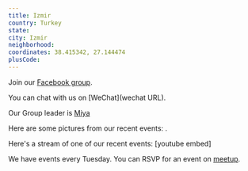 ```yaml
---
title: Izmir
country: Turkey
state: 
city: Izmir
neighborhood: 
coordinates: 38.415342, 27.144474
plusCode:
---
```

Join our [Facebook group](https://www.facebook.com/groups/free.code.camp.izmir).

You can chat with us on [WeChat](wechat URL).

Our Group leader is [Miya](freecodecamp.org/miya)

Here are some pictures from our recent events:
![]().

Here's a stream of one of our recent events:
[youtube embed]

We have events every Tuesday. You can RSVP for an event on [meetup](meetupurl).
